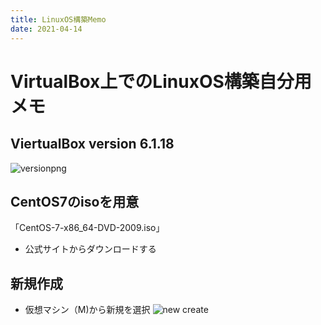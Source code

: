 ```yaml
---
title: LinuxOS構築Memo
date: 2021-04-14
---
```


# VirtualBox上でのLinuxOS構築自分用メモ

 ## ViertualBox version 6.1.18
 ![versionpng](https://github.com/rika-9240/boilerplate/blob/master\path\Linux\ViertualBoxVersion.png?raw=true)

 ## CentOS7のisoを用意
  「CentOS-7-x86_64-DVD-2009.iso」
  * 公式サイトからダウンロードする

 ## 新規作成
  * 仮想マシン（M)から新規を選択
  ![new create](https://github.com/rika-9240/boilerplate/blob/master\path\Linux\NewCreate.png?raw=true)

